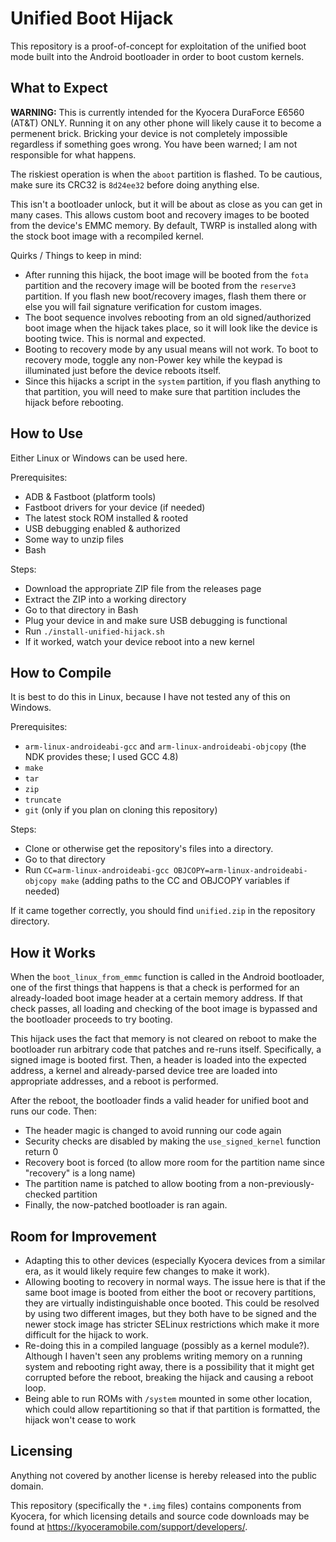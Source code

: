 # Unified Boot Hijack

This repository is a proof-of-concept for exploitation of the unified boot mode built into the Android bootloader in order to boot custom kernels.

## What to Expect

**WARNING:** This is currently intended for the Kyocera DuraForce E6560 (AT&T) ONLY. Running it on any other phone will likely cause it to become a permenent brick. Bricking your device is not completely impossible regardless if something goes wrong. You have been warned; I am not responsible for what happens.

The riskiest operation is when the `aboot` partition is flashed. To be cautious, make sure its CRC32 is `8d24ee32` before doing anything else.

This isn't a bootloader unlock, but it will be about as close as you can get in many cases. This allows custom boot and recovery images to be booted from the device's EMMC memory. By default, TWRP is installed along with the stock boot image with a recompiled kernel.

Quirks / Things to keep in mind:

- After running this hijack, the boot image will be booted from the `fota` partition and the recovery image will be booted from the `reserve3` partition. If you flash new boot/recovery images, flash them there or else you will fail signature verification for custom images.
- The boot sequence involves rebooting from an old signed/authorized boot image when the hijack takes place, so it will look like the device is booting twice. This is normal and expected.
- Booting to recovery mode by any usual means will not work. To boot to recovery mode, toggle any non-Power key while the keypad is illuminated just before the device reboots itself.
- Since this hijacks a script in the `system` partition, if you flash anything to that partition, you will need to make sure that partition includes the hijack before rebooting.

## How to Use

Either Linux or Windows can be used here.

Prerequisites:

- ADB & Fastboot (platform tools)
- Fastboot drivers for your device (if needed)
- The latest stock ROM installed & rooted
- USB debugging enabled & authorized
- Some way to unzip files
- Bash

Steps:

- Download the appropriate ZIP file from the releases page
- Extract the ZIP into a working directory
- Go to that directory in Bash
- Plug your device in and make sure USB debugging is functional
- Run `./install-unified-hijack.sh`
- If it worked, watch your device reboot into a new kernel

## How to Compile

It is best to do this in Linux, because I have not tested any of this on Windows.

Prerequisites:
- `arm-linux-androideabi-gcc` and `arm-linux-androideabi-objcopy` (the NDK provides these; I used GCC 4.8)
- `make`
- `tar`
- `zip`
- `truncate`
- `git` (only if you plan on cloning this repository)

Steps:
- Clone or otherwise get the repository's files into a directory.
- Go to that directory
- Run `CC=arm-linux-androideabi-gcc OBJCOPY=arm-linux-androideabi-objcopy make` (adding paths to the CC and OBJCOPY variables if needed)

If it came together correctly, you should find `unified.zip` in the repository directory.

## How it Works

When the `boot_linux_from_emmc` function is called in the Android bootloader, one of the first things that happens is that a check is performed for an already-loaded boot image header at a certain memory address. If that check passes, all loading and checking of the boot image is bypassed and the bootloader proceeds to try booting.

This hijack uses the fact that memory is not cleared on reboot to make the bootloader run arbitrary code that patches and re-runs itself. Specifically, a signed image is booted first. Then, a header is loaded into the expected address, a kernel and already-parsed device tree are loaded into appropriate addresses, and a reboot is performed.

After the reboot, the bootloader finds a valid header for unified boot and runs our code. Then:
- The header magic is changed to avoid running our code again
- Security checks are disabled by making the `use_signed_kernel` function return 0
- Recovery boot is forced (to allow more room for the partition name since "recovery" is a long name)
- The partition name is patched to allow booting from a non-previously-checked partition
- Finally, the now-patched bootloader is ran again.

## Room for Improvement

- Adapting this to other devices (especially Kyocera devices from a similar era, as it would likely require few changes to make it work).
- Allowing booting to recovery in normal ways. The issue here is that if the same boot image is booted from either the boot or recovery partitions, they are virtually indistinguishable once booted. This could be resolved by using two different images, but they both have to be signed and the newer stock image has stricter SELinux restrictions which make it more difficult for the hijack to work.
- Re-doing this in a compiled language (possibly as a kernel module?). Although I haven't seen any problems writing memory on a running system and rebooting right away, there is a possibility that it might get corrupted before the reboot, breaking the hijack and causing a reboot loop.
- Being able to run ROMs with `/system` mounted in some other location, which could allow repartitioning so that if that partition is formatted, the hijack won't cease to work

## Licensing

Anything not covered by another license is hereby released into the public domain.

This repository (specifically the `*.img` files) contains components from Kyocera, for which licensing details and source code downloads may be found at https://kyoceramobile.com/support/developers/.
